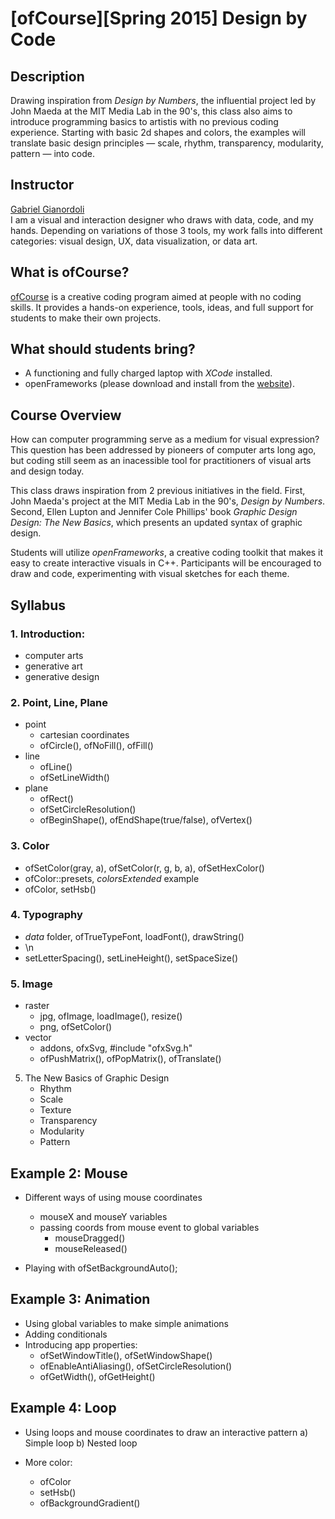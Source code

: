 # [ofCourse][Spring 2015] Design by Code

## Description

Drawing inspiration from *Design by Numbers*, the influential project led by John Maeda at the MIT Media Lab in the 90's, this class also aims to introduce programming basics to artistis with no previous coding experience. Starting with basic 2d shapes and colors, the examples will translate basic design principles — scale, rhythm, transparency, modularity, pattern — into code.


## Instructor

[Gabriel Gianordoli](http://gianordoli.com/)  
I am a visual and interaction designer who draws with data, code, and my hands. Depending on variations of those 3 tools, my work falls into different categories: visual design, UX, data visualization, or data art.


## What is ofCourse?

[ofCourse](http://www.ofcourse.io/) is a creative coding program aimed at people with no coding skills. It provides a hands-on experience, tools, ideas, and full support for students to make their own projects.

 
## What should students bring?

* A functioning and fully charged laptop with *XCode* installed.
* openFrameworks (please download and install from the [website](http://openframeworks.cc/download/)).


## Course Overview

How can computer programming serve as a medium for visual expression? This question has been addressed by pioneers of computer arts long ago, but coding still seem as an inacessible tool for practitioners of visual arts and design today.

This class draws inspiration from 2 previous initiatives in the field. First, John Maeda's project at the MIT Media Lab in the 90's, *Design by Numbers*. Second, Ellen Lupton and Jennifer Cole Phillips' book *Graphic Design Design: The New Basics*, which presents an updated syntax of graphic design.

Students will utilize *openFrameworks*, a creative coding toolkit that makes it easy to create interactive visuals in C++. Participants will be encouraged to draw and code, experimenting with visual sketches for each theme.


## Syllabus


### 1. Introduction:
* computer arts
* generative art
* generative design


### 2. Point, Line, Plane

* point
	* cartesian coordinates
	* ofCircle(), ofNoFill(), ofFill()
* line
	* ofLine()
	* ofSetLineWidth()
* plane
	* ofRect()
	* ofSetCircleResolution()
	* ofBeginShape(), ofEndShape(true/false), ofVertex()

	
### 3. Color

* ofSetColor(gray, a), ofSetColor(r, g, b, a), ofSetHexColor()
* ofColor::presets, *colorsExtended* example
* ofColor, setHsb()


### 4. Typography

* *data* folder, ofTrueTypeFont, loadFont(), drawString()
* \n
* setLetterSpacing(), setLineHeight(), setSpaceSize()

	
### 5. Image

* raster
	* jpg, ofImage, loadImage(), resize()
	* png, ofSetColor()
* vector
	* addons, ofxSvg, #include "ofxSvg.h"
	* ofPushMatrix(), ofPopMatrix(), ofTranslate()

5. The New Basics of Graphic Design
	* Rhythm
	* Scale
	* Texture
	* Transparency
	* Modularity
	* Pattern
	
	
	
## Example 2: Mouse
 * Different ways of using mouse coordinates
    * mouseX and mouseY variables
    * passing coords from mouse event to global variables
        * mouseDragged()
        * mouseReleased()
 
 
 * Playing with ofSetBackgroundAuto();
 
 
## Example 3: Animation
 * Using global variables to make simple animations
 * Adding conditionals
 * Introducing app properties:
    * ofSetWindowTitle(), ofSetWindowShape()
    * ofEnableAntiAliasing(), ofSetCircleResolution()
    * ofGetWidth(), ofGetHeight()
    
    
## Example 4: Loop
 * Using loops and mouse coordinates to draw an interactive pattern
    a) Simple loop
    b) Nested loop
 
 
 * More color:
    * ofColor
    * setHsb()
    * ofBackgroundGradient()	